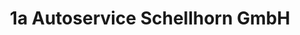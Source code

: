---
title: "1a Autoservice Schellhorn GmbH"
url: /stuttgart/1a-autoservice-schellhorn-gmbh/
shop: Autowerkstatt
---